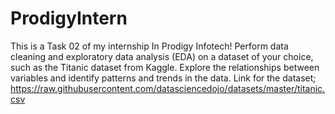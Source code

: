 # ProdigyIntern
This is a Task 02 of my internship In Prodigy Infotech! Perform data cleaning and exploratory data analysis (EDA) on a dataset of your choice, such as the Titanic dataset from Kaggle. Explore the relationships between variables and identify patterns and trends in the data.
Link for the dataset;
https://raw.githubusercontent.com/datasciencedojo/datasets/master/titanic.csv
